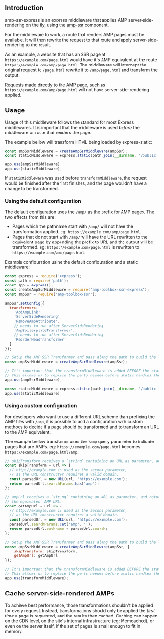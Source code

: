 <!---
Copyright 2018 The AMP HTML Authors. All Rights Reserved.

Licensed under the Apache License, Version 2.0 (the "License");
you may not use this file except in compliance with the License.
You may obtain a copy of the License at

      http://www.apache.org/licenses/LICENSE-2.0

Unless required by applicable law or agreed to in writing, software
distributed under the License is distributed on an "AS-IS" BASIS,
WITHOUT WARRANTIES OR CONDITIONS OF ANY KIND, either express or implied.
See the License for the specific language governing permissions and
limitations under the License.
-->

## Introduction

amp-ssr-express is an [express](http://expressjs.com/) middleware that applies AMP server-side-rendering on the fly, using the [amp-ssr](../ssr) component.

For the middleware to work, a route that renders AMP pages must be available. It will then rewrite the
request to that route and apply server-side-rendering to the result.

As an example, a website that has an SSR page at `https://example.com/page.html` would have it's AMP
equivalent at the route `https://example.com/amp/page.html`. The middleware will intercept the original request to `/page.html` rewrite it to `/amp/page.html` and transform the output.

Requests made directly to the AMP page, such as `https://example.com/amp/page.html` will not have
server-side-rendering applied.

## Usage

Usage of this middleware follows the standard for most Express middlewares. It is important that the
middleware is used *before* the middleware or route that renders the page.

The example bellow will transform HTML being loaded by express-static:
```javascript
const ampSsrMiddleware = createAmpSsrMiddleware(ampSsr);
const staticMiddleware = express.static(path.join(__dirname, '/public'));

app.use(ampSsrMiddleware);
app.use(staticMiddleware);
```

If `staticMiddleware` was used before `transformMiddleware`, the request would be finished after the first
finishes, and the page wouldn't have a change to be transformed.

### Using the default configuration

The default configuration uses the `/amp/` as the prefix for AMP pages. The two effects from this are:
- Pages which the pathname start with `/amp/` will not have the transformation applied.
eg: `https://example.com/amp/page.html`.
- Pages that do not start with `/amp/` will have the URL rewritten to the equivalent page by appending
the prefix to URL and the output will be transformed. eg: `https://example.com/page.html` is rewritten
to `https://example.com/amp/page.html`.

Example configuration using the default configuration and a static middleware:
```javascript
const express = require('express');
const path = require('path');
const app = express();
const createAmpSsrMiddleware = require('amp-toolbox-ssr-express');
const ampSsr = require('amp-toolbox-ssr');

ampSsr.setConfig({
  transformers: [
    'AddAmpLink',
    'ServerSideRendering',
    'RemoveAmpAttribute',
    // needs to run after ServerSideRendering
    'AmpBoilerplateTransformer',
    // needs to run after ServerSideRendering
    'ReorderHeadTransformer'
  ]
});

// Setup the AMP-SSR Transformer and pass along the path to build the link tag.
const ampSsrMiddleware = createAmpSsrMiddleware(ampSsr);

// It's important that the transformMiddleware is added BEFORE the static middleware.
// This allows us to replace the parts needed before static handles the request.
app.use(ampSsrMiddleware);

const staticMiddleware = express.static(path.join(__dirname, '/public'));
app.use(staticMiddleware);
```

### Using a custom configuration
For developers who want to use a different URL scheme than prefixing the AMP files with
`/amp`, it is possible to add a configuration with custom methods to decide if a page
should be transformed and to transform an URL to the AMP equivalent.

The example bellow transforms uses the `?amp` query parameter to indicate pages that are
AMPs. eg: `https://example.com/page.html` becomes `https://example.com/page.html?amp`.

```javascript
// skipTransform receives a `string` containing an URL as parameter, and returns a `boolean`.
const skipTransform = url => {
  // http://example.com is used as the second parameter,
  // as the URL constructor requires a valid domain.
  const parsedUrl = new URL(url, 'https://example.com');
  return parsedUrl.searchParams.has('amp');
};

// ampUrl receives a `string` containing an URL as parameter, and returns a `string` indicating
// the equivalent AMP URL.
const getAmpUrl = url => {
  // http://example.com is used as the second parameter,
  // as the URL constructor requires a valid domain.
  const parsedUrl = new URL(url, 'https://example.com');
  parsedUrl.searchParams.set('amp', '');
  return parsedUrl.pathname + parsedUrl.search;
};

// Setup the AMP-SSR Transformer and pass along the path to build the link tag.
const ampSsrMiddleware = createAmpSsrMiddleware(ampSsr, {
    skipTransform: skipTransform,
    getAmpUrl: getAmpUrl
});

// It's important that the transformMiddleware is added BEFORE the static middleware.
// This allows us to replace the parts needed before static handles the request.
app.use(transformMiddleware);
```
## Cache server-side-rendered AMPs

To achieve best performance, those transformations shouldn't be applied for
every request. Instead, transformations should only be applied the *first time*
a page is requested, and the results then cached. Caching can happen on the CDN
level, on the site's internal infrastructure (eg: Memcached), or even on the
server itself, if the set of pages is small enough to fit in memory.

